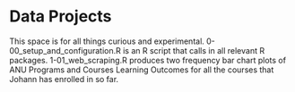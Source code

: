 # Data Projects

This space is for all things curious and experimental.
0-00_setup_and_configuration.R is an R script that calls in all relevant R packages.
1-01_web_scraping.R produces two frequency bar chart plots of ANU Programs and Courses Learning Outcomes for all the courses that Johann has enrolled in so far.
